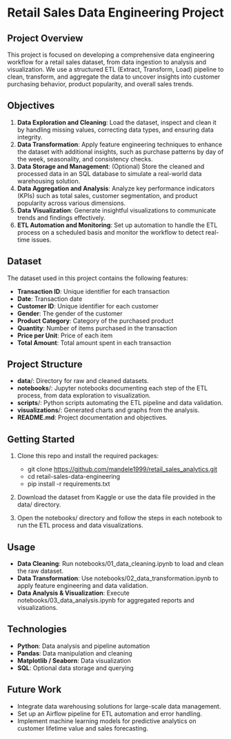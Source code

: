 # Retail Sales Data Engineering Project  

## Project Overview

This project is focused on developing a comprehensive data engineering workflow for a retail sales dataset, from data ingestion to analysis and visualization. We use a structured ETL (Extract, Transform, Load) pipeline to clean, transform, and aggregate the data to uncover insights into customer purchasing behavior, product popularity, and overall sales trends.

## Objectives

1. **Data Exploration and Cleaning**: Load the dataset, inspect and clean it by handling missing values, correcting data types, and ensuring data integrity.
2. **Data Transformation**: Apply feature engineering techniques to enhance the dataset with additional insights, such as purchase patterns by day of the week, seasonality, and consistency checks.
3. **Data Storage and Management**: (Optional) Store the cleaned and processed data in an SQL database to simulate a real-world data warehousing solution.
4. **Data Aggregation and Analysis**: Analyze key performance indicators (KPIs) such as total sales, customer segmentation, and product popularity across various dimensions.
5. **Data Visualization**: Generate insightful visualizations to communicate trends and findings effectively.
6. **ETL Automation and Monitoring**: Set up automation to handle the ETL process on a scheduled basis and monitor the workflow to detect real-time issues.

## Dataset

The dataset used in this project contains the following features:

* **Transaction ID**: Unique identifier for each transaction
* **Date**: Transaction date
* **Customer ID**: Unique identifier for each customer
* **Gender**: The gender of the customer
* **Product Category**: Category of the purchased product
* **Quantity**: Number of items purchased in the transaction
* **Price per Unit**: Price of each item
* **Total Amount**: Total amount spent in each transaction

## Project Structure

* **data**/: Directory for raw and cleaned datasets.
* **notebooks**/: Jupyter notebooks documenting each step of the ETL process, from data exploration to visualization.
* **scripts**/: Python scripts automating the ETL pipeline and data validation.
* **visualizations**/: Generated charts and graphs from the analysis.
* **README.md**: Project documentation and objectives.

## Getting Started

1. Clone this repo and install the required packages:

   * git clone <https://github.com/mandele1999/retail_sales_analytics.git>
   * cd retail-sales-data-engineering
   * pip install -r requirements.txt

1. Download the dataset from Kaggle or use the data file provided in the data/ directory.
1. Open the notebooks/ directory and follow the steps in each notebook to run the ETL process and data visualizations.

## Usage

* **Data Cleaning**: Run notebooks/01_data_cleaning.ipynb to load and clean the raw dataset.
* **Data Transformation**: Use notebooks/02_data_transformation.ipynb to apply feature engineering and data validation.
* **Data Analysis & Visualization**: Execute notebooks/03_data_analysis.ipynb for aggregated reports and visualizations.

## Technologies

* **Python**: Data analysis and pipeline automation
* **Pandas**: Data manipulation and cleaning
* **Matplotlib / Seaborn**: Data visualization
* **SQL**: Optional data storage and querying

## Future Work

* Integrate data warehousing solutions for large-scale data management.
* Set up an Airflow pipeline for ETL automation and error handling.
* Implement machine learning models for predictive analytics on customer lifetime value and sales forecasting.
